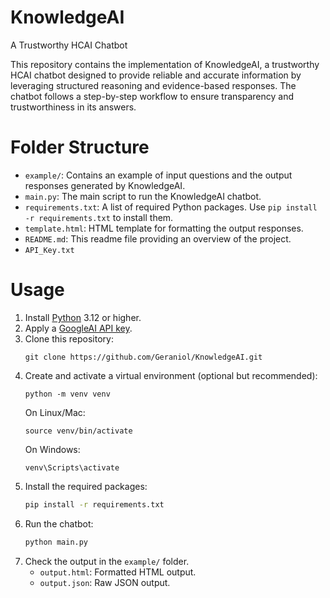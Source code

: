 # KnowledgeAI
A Trustworthy HCAI Chatbot

This repository contains the implementation of KnowledgeAI, a trustworthy HCAI chatbot designed to provide reliable and accurate information by leveraging structured reasoning and evidence-based responses. The chatbot follows a step-by-step workflow to ensure transparency and trustworthiness in its answers.

# Folder Structure
- `example/`: Contains an example of input questions and the output responses generated by KnowledgeAI.
- `main.py`: The main script to run the KnowledgeAI chatbot.
- `requirements.txt`: A list of required Python packages. Use `pip install -r requirements.txt` to install them.
- `template.html`: HTML template for formatting the output responses.
- `README.md`: This readme file providing an overview of the project.
- `API_Key.txt`

# Usage
1. Install [Python](https://www.python.org/) 3.12 or higher.
2. Apply a [GoogleAI API key](https://aistudio.google.com/api-keys).
3. Clone this repository:
   ```
   git clone https://github.com/Geraniol/KnowledgeAI.git
   ```
4. Create and activate a virtual environment (optional but recommended):
   ```
   python -m venv venv
   ```
   On Linux/Mac:
   ```
   source venv/bin/activate
   ```
   On Windows:
   ```
   venv\Scripts\activate
   ```
5. Install the required packages:
   ```bash
   pip install -r requirements.txt
   ```
6. Run the chatbot:
   ```bash
   python main.py
   ```
7. Check the output in the `example/` folder.
   - `output.html`: Formatted HTML output.
   - `output.json`: Raw JSON output.
